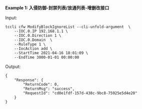 **Example 1: 入侵防御-封禁列表/放通列表-增删改接口**



Input: 

```
tccli cfw ModifyBlockIgnoreList --cli-unfold-argument  \
    --IOC.0.IP 192.168.1.1 \
    --IOC.0.Direction 1 \
    --IOC.0.Domain  \
    --RuleType 1 \
    --IocAction add \
    --StartTime 2021-04-16 18:01:09 \
    --EndTime 3000-01-01 00:00:00
```

Output: 
```
{
    "Response": {
        "ReturnCode": 0,
        "ReturnMsg": "success",
        "RequestId": "cd0e1fdf-157d-438c-9bc8-75925e5d4e20"
    }
}
```

